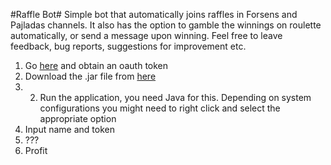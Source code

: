 #Raffle Bot#
Simple bot that automatically joins raffles in Forsens and Pajladas channels. It also has the option to gamble the winnings on roulette automatically, or send a message upon winning. Feel free to leave feedback, bug reports, suggestions for improvement etc.

1. Go [here](https://twitchapps.com/tmi/) and obtain an oauth token
2. Download the .jar file from [here](https://github.com/SebMik/RaffleBot/releases/tag/v0.8.1)
3. 2. Run the application, you need Java for this. Depending on system configurations you might need to right click and select the appropriate option
4. Input name and token
5. ???
6. Profit
